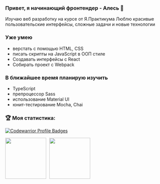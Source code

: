 
### Привет, я начинающий фронтендер - Алесь 🙂
Изучаю веб разработку на курсе от Я.Практикума
Люблю красивые пользовательские интерфейсы, сложные задачи и новые технологии


### Уже умею
- верстать с помощью HTML, CSS 
- писать скрипты на JavaScript в ООП стиле
- Создавать интерфейсы с React
- Собирать проект с Webpack


### В ближайшее время планирую изучить
- TypeScript
- препроцессор Sass
- использование Material UI
- юнит-тестирование Mocha, Chai


### :trophy: Моя статистика:
[![Codewarrior Profile Badges](https://www.codewars.com/users/PavlovAles/badges/large)](https://www.codewars.com/users/PavlovAles)


<div>
<a href="https://github-readme-stats.vercel.app/api?username=PavlovAles&hide=contribs&show_icons=true">
  <img  align="left" height="130" style="margin-right: 10px" src="https://github-readme-stats.vercel.app/api?username=PavlovAles&hide=contribs&show_icons=true" />
</a>
<a href="https://github-readme-stats.vercel.app/api/top-langs/?username=PavlovAles&layout=compact">
  <img align="left" height="130" src="https://github-readme-stats.vercel.app/api/top-langs/?username=PavlovAles&layout=compact" />
</a>
</div>

